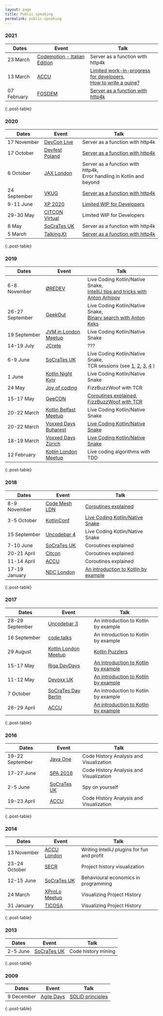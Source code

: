 ```yaml
---
layout: page
title: Public speaking
permalink: public-speaking
---
```


### 2021

| Dates | Event | Talk |
| --- | --- | --- |
| 23 March        | [Codemotion - Italian Edition](https://events.codemotion.com/conferences/online/2021/online-tech-conference-italian-edition-spring) | Server as a function with http4k |
| 13 March        | [ACCU](https://flame.firebird.systems/archer-yates/ACCU2021/MyProgrammes#Programme.ItemPage.104.0) | [Limited work-in-progress for developers](https://www.youtube.com/watch?v=AWbgen9x6xs),<br/>[How to write a quine?](https://www.youtube.com/watch?v=wOZd5PnUCD8) |
| 07 February     | [FOSDEM](https://fosdem.org/2021) | [Server as a function with http4k](https://fosdem.org/2021/schedule/event/live_coding_with_http4k) |
{:.post-table}

### 2020

| Dates | Event | Talk |
| --- | --- | --- |
| 17 November     | [DevCon Live](https://www.dev-con.ro/agenda/3-web-mobile-week) | Server as a function with http4k | 
| 17 October      | [Devfest Poland](https://gdg.community.dev/events/details/google-gdg-warszawa-presents-devfest-poland-2020-with-gdg) | [Server as a function with http4k](https://www.youtube.com/watch?v=x325JPp1aSo&t=6345s) | 
| 6 October       | [JAX London](https://jaxlondon.com) | Server as a function with http4k,<br/>Error handling in Kotlin and beyond | 
| 24 September    | [VKUG](https://www.meetup.com/Virtual-Kotlin-User-Group/events/269998087) | [Server as a function with http4k](https://www.youtube.com/watch?v=GVU5VWGTJgc) | 
| 9-11 June       | [XP 2020](https://www.agilealliance.org/xp2020) | [Limited WIP for Developers](https://www.agilealliance.org/xp2020/xp-2020-online-program/industry-and-practice-abstracts/#Kandalov) | 
| 29-30 May       | [CITCON Virtual](https://citconf.com/virtual2020) | Limited WIP for Developers | 
| 8 May           | [SoCraTes UK](https://www.eventbrite.co.uk/e/socrates-uk-2020-digital-spring-tickets-101979310864) | Server as a function with http4k | 
| 5 March         | [Talking.Kt](https://talkingkt.fr) | [Server as a function with http4k](https://www.youtube.com/watch?v=vsueRJCJuLI) | 
{:.post-table}

### 2019

| Dates | Event | Talk |
| --- | --- | --- |
| 6-8 November    | [ØREDEV](https://oredev.org) | Live Coding Kotlin/Native Snake,<br/>[IntelliJ tips and tricks with Anton Arhipov](https://www.youtube.com/watch?v=u6l1B770qHo) | 
| 26-27 September | [GeekOut](https://2019.geekout.ee) | Live Coding Kotlin/Native Snake,<br/>[Binary search with Anton Keks](https://www.youtube.com/watch?v=_n1M8G5ifKo) |
| 19 September    | [JVM in London Meetup](https://www.meetup.com/JVM-in-London/events/264157116) | Live Coding Kotlin/Native Snake | 
| 14-19 July      | [JCrete](http://www.jcrete.org/) | ??? | 
| 6-9 June        | [SoCraTes UK](https://socratesuk.org) | Live Coding Kotlin/Native Snake,<br/>TCR sessions (see [1](https://www.youtube.com/watch?v=tmRRlzPWyYA), [2](https://www.youtube.com/watch?v=H0z_NhQIOHQ), [3](https://www.youtube.com/watch?v=wDhBNl_a0ww), [4](https://www.youtube.com/watch?v=JkMnqrML8dk) ) | 
| 1 June          | [Kotlin Night Kyiv](http://knightkyiv.com) | Live Coding Kotlin/Native Snake | 
| 24 May          | [Joy of coding](https://joyofcoding.org) | FizzBuzzWoof with TCR | 
| 15-17 May       | [GeeCON](https://2019.geecon.org/) | [Coroutines explained](https://www.youtube.com/watch?v=ZOcJXRcqIQE), [FizzBuzzWoof with TCR](https://www.youtube.com/watch?v=BiHO0sIG_ZM) | 
| 20-22 March     | [Kotlin Belfast Meetup](https://www.meetup.com/kotlin-belfast/events/259063462/) | Live Coding Kotlin/Native Snake | 
| 20-22 March     | [Voxxed Days Buharest](https://romania.voxxeddays.com/bucharest/) | [Live Coding Kotlin/Native Snake](https://www.youtube.com/watch?v=OxtxyhDwmdw) | 
| 18-19 March     | [Voxxed Days Zürich](https://voxxeddays.com/zurich) | [Live Coding Kotlin/Native Snake](https://www.youtube.com/watch?v=dpapcHqXkKs) | 
| 12 February     | [Kotlin London Meetup](https://www.meetup.com/kotlin-london/events/258399375/) | Live coding algorithms with TDD |
{:.post-table}

### 2018

| Dates | Event | Talk |
| --- | --- | --- |
| 8-9 November  | [Code Mesh LDN](https://codesync.global/conferences/code-mesh-2018/) | [Coroutines explained](https://www.youtube.com/watch?v=dWBsdh0BndM) |
| 3-5 October   | [KotlinConf](https://kotlinconf.com) | [Live Coding Kotlin/Native Snake](https://www.youtube.com/watch?v=U-gdJQeOVAk) |
| 15 September  | [Uncodebar 4](https://codebar.io/events/uncodebar-4) | Live Coding Kotlin/Native Snake |
| 7-10 June     | [SoCraTes UK](http://socratesuk.org) | Coroutines explained |
| 20-21 April   | [Citcon](https://www.citconf.com/vienna2018) | Coroutines explained |
| 11-14 April   | [ACCU](https://accu.org/conf-main/main) | Coroutines explained |
| 17-19 January | [NDC London](https://ndc-london.com) | [An introduction to Kotlin by example](https://www.youtube.com/watch?v=6k7az23iZME) | 
{:.post-table}

### 2017

| Dates | Event | Talk |
| --- | --- | --- |
| 28-29 September | [Uncodebar 3](https://codebar.io/events/uncodebar-3) | An introduction to Kotlin by example |
| 16 September    | [code.talks](https://www.codetalks.de) | An introduction to Kotlin by example |
| 29 August       | [Kotlin London Meetup](https://www.meetup.com/kotlin-london/events/241918493/) | [Kotlin Puzzlers](https://github.com/dkandalov/kotlin-puzzlers) |
| 15-17 May       | [Riga DevDays](https://rigadevdays.lv/) | [An introduction to Kotlin by example](https://www.youtube.com/watch?v=k1QUKaDMiYU) |
| 11-12 May       | [Devoxx UK](http://www.devoxx.co.uk) | [An introduction to Kotlin by example](https://www.youtube.com/watch?v=pjC8C1xid3k) |
| 7 October       | [SoCraTes Day Berlin](https://www.meetup.com/Software-Craftsmanship-Berlin/events/241973901/) | An introduction to Kotlin by example |
| 26-29 April     | [ACCU](https://accu.org/conf-main/main) | [An introduction to Kotlin by example](https://www.youtube.com/watch?v=uZqo21geUa0) | 
{:.post-table}

### 2016

| Dates | Event | Talk |
| --- | --- | --- |
| 19-22 September | [Java One](https://en.wikipedia.org/wiki/JavaOne) | Code History Analysis and Visualization |
| 17-27 June      | [SPA 2016](https://spaconference.org/spa2016) | Code History Analysis and Visualization |
| 2-5 June        | [SoCraTes UK](http://socratesuk.org) | Spy on yourself |
| 19-23 April     | [ACCU](https://accu.org/index.php/conferences/accu_conference_2016) | Code History Analysis and Visualization |
{:.post-table}

### 2014

| Dates | Event | Talk |
| --- | --- | --- |
| 13 November   | [ACCU London](https://www.meetup.com/ACCULondon/events/209671672) | Writing IntelliJ plugins for fun and profit |
| 23-24 October | [SECR](http://2014.secrus.org/lang/en) | Project history visualization |
| 12-15 June    | [SoCraTes UK](http://socratesuk.org) | Behavioural economics in programming |
| 24 March      | [XProLo Meetup](https://www.meetup.com/Extreme-Programmers-London/events/167057442) | Visualizing Project History |
| 31 January    | [TICOSA](http://www.ticosa.org) | Visualizing Project History |
{:.post-table}

### 2013

| Dates | Event | Talk |
| --- | --- | --- |
| 2-5 June        | [SoCraTes UK](http://socratesuk.org) | Code history mining |
{:.post-table}

### 2009

| Dates | Event | Talk |
| --- | --- | --- |
| 9 December | [Agile Days](http://2009.agiledays.ru) | [SOLID principles](https://www.youtube.com/watch?v=av9ykUpscyk) |
{:.post-table}

